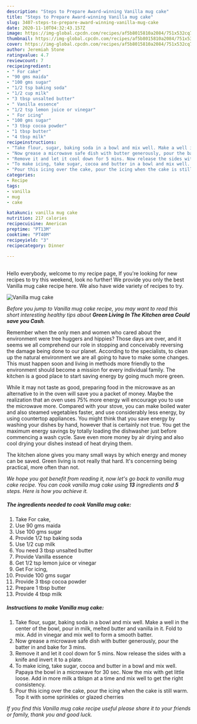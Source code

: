 ```yaml
---
description: "Steps to Prepare Award-winning Vanilla mug cake"
title: "Steps to Prepare Award-winning Vanilla mug cake"
slug: 3407-steps-to-prepare-award-winning-vanilla-mug-cake
date: 2020-11-10T04:32:43.157Z
image: https://img-global.cpcdn.com/recipes/af5b8015810a2084/751x532cq70/vanilla-mug-cake-recipe-main-photo.jpg
thumbnail: https://img-global.cpcdn.com/recipes/af5b8015810a2084/751x532cq70/vanilla-mug-cake-recipe-main-photo.jpg
cover: https://img-global.cpcdn.com/recipes/af5b8015810a2084/751x532cq70/vanilla-mug-cake-recipe-main-photo.jpg
author: Jeremiah Stone
ratingvalue: 4.7
reviewcount: 7
recipeingredient:
- " For cake"
- "90 gms maida"
- "100 gms sugar"
- "1/2 tsp baking soda"
- "1/2 cup milk"
- "3 tbsp unsalted butter"
- " Vanilla essence"
- "1/2 tsp lemon juice or vinegar"
- " For icing"
- "100 gms sugar"
- "3 tbsp cocoa powder"
- "1 tbsp butter"
- "4 tbsp milk"
recipeinstructions:
- "Take flour, sugar, baking soda in a bowl and mix well. Make a well in the center of the bowl, pour in milk, melted butter and vanilla in it. Fold to mix. Add in vinegar and mix well to form a smooth batter."
- "Now grease a microwave safe dish with butter generously, pour the batter in and bake for 3 mins."
- "Remove it and let it cool down for 5 mins. Now release the sides with a knife and invert it to a plate."
- "To make icing, take sugar, cocoa and butter in a bowl and mix well. Papaya the bowl in a microwave for 30 sec. Now the mix with get little loose. Add in more milk a tblspn at a time and mix well to get the right consistency."
- "Pour this icing over the cake, pour the icing when the cake is still warm. Top it with some sprinkles or glazed cherries"
categories:
- Recipe
tags:
- vanilla
- mug
- cake

katakunci: vanilla mug cake 
nutrition: 217 calories
recipecuisine: American
preptime: "PT13M"
cooktime: "PT40M"
recipeyield: "3"
recipecategory: Dinner

---
```

<br>
Hello everybody, welcome to my recipe page, If you're looking for new recipes to try this weekend, look no further! We provide you only the best Vanilla mug cake recipe here. We also have wide variety of recipes to try.
<br>


![Vanilla mug cake](https://img-global.cpcdn.com/recipes/af5b8015810a2084/751x532cq70/vanilla-mug-cake-recipe-main-photo.jpg)

<i>Before you jump to Vanilla mug cake recipe, you may want to read this short interesting healthy tips about 
<strong>Green Living In The Kitchen area Could save you Cash</strong>.</i>
</br>

Remember when the only men and women who cared about the environment were tree huggers and hippies? Those days are over, and it seems we all comprehend our role in stopping and conceivably reversing the damage being done to our planet. According to the specialists, to clean up the natural environment we are all going to have to make some changes. This must happen soon and living in methods more friendly to the environment should become a mission for every individual family. The kitchen is a good place to start saving energy by going much more green.

While it may not taste as good, preparing food in the microwave as an alternative to in the oven will save you a packet of money. Maybe the realization that an oven uses 75% more energy will encourage you to use the microwave more. Compared with your stove, you can make boiled water and also steamed vegetables faster, and use considerably less energy, by using countertop appliances. You might think that you save energy by washing your dishes by hand, however that is certainly not true. You get the maximum energy savings by totally loading the dishwasher just before commencing a wash cycle. Save even more money by air drying and also cool drying your dishes instead of heat drying them.

The kitchen alone gives you many small ways by which energy and money can be saved. Green living is not really that hard. It's concerning being practical, more often than not.


<i>We hope you got benefit from reading it, now let's go back to vanilla mug cake recipe. You can cook vanilla mug cake using <strong>13</strong> ingredients and <strong>5</strong> steps. Here is how you achieve it.
</i>

##### The ingredients needed to cook Vanilla mug cake:

1. Take  For cake,
1. Use 90 gms maida
1. Use 100 gms sugar
1. Provide 1/2 tsp baking soda
1. Use 1/2 cup milk
1. You need 3 tbsp unsalted butter
1. Provide  Vanilla essence
1. Get 1/2 tsp lemon juice or vinegar
1. Get  For icing,
1. Provide 100 gms sugar
1. Provide 3 tbsp cocoa powder
1. Prepare 1 tbsp butter
1. Provide 4 tbsp milk


##### Instructions to make Vanilla mug cake:

1. Take flour, sugar, baking soda in a bowl and mix well. Make a well in the center of the bowl, pour in milk, melted butter and vanilla in it. Fold to mix. Add in vinegar and mix well to form a smooth batter.
1. Now grease a microwave safe dish with butter generously, pour the batter in and bake for 3 mins.
1. Remove it and let it cool down for 5 mins. Now release the sides with a knife and invert it to a plate.
1. To make icing, take sugar, cocoa and butter in a bowl and mix well. Papaya the bowl in a microwave for 30 sec. Now the mix with get little loose. Add in more milk a tblspn at a time and mix well to get the right consistency.
1. Pour this icing over the cake, pour the icing when the cake is still warm. Top it with some sprinkles or glazed cherries


<i>If you find this Vanilla mug cake recipe useful please share it to your friends or family, thank you and good luck.</i>
